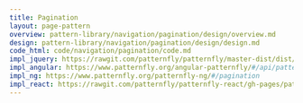 ```yaml
---
title: Pagination
layout: page-pattern
overview: pattern-library/navigation/pagination/design/overview.md
design: pattern-library/navigation/pagination/design/design.md
code_html: code/navigation/pagination/code.md
impl_jquery: https://rawgit.com/patternfly/patternfly/master-dist/dist/tests/pagination.html
impl_angular: https://www.patternfly.org/angular-patternfly/#/api/patternfly.pagination.component:pfPagination
impl_ng: https://www.patternfly.org/patternfly-ng/#/pagination
impl_react: https://rawgit.com/patternfly/patternfly-react/gh-pages/patternfly-3/index.html?selectedKind=patternfly-react%2FWidgets%2FPagination&selectedStory=Pagination%20row
---
```

